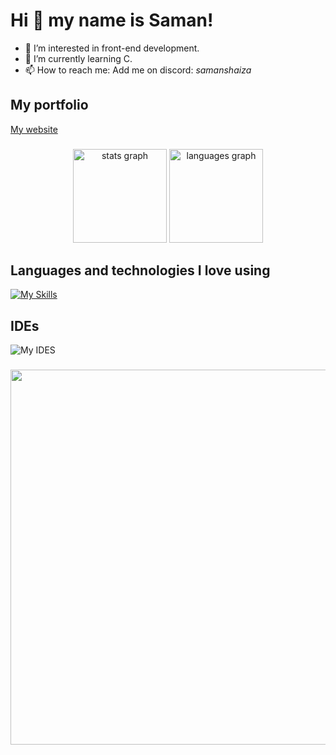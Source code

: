 # Hi 👋 my name is Saman!

- 👀 I’m interested in front-end development.
- 🌱 I’m currently learning C.
- 📫 How to reach me: Add me on discord: _samanshaiza_

## My portfolio

[My website](https://samanshaiza.netlify.app/)

###

<div align="center">
  <img src="https://github-readme-stats.vercel.app/api?username=samshaiza&hide_title=false&hide_rank=false&show_icons=true&include_all_commits=true&count_private=true&disable_animations=false&theme=dracula&locale=en&hide_border=false" height="150" alt="stats graph"  />
  <img src="https://github-readme-stats.vercel.app/api/top-langs?username=samshaiza&locale=en&hide_title=false&layout=compact&card_width=320&langs_count=5&theme=dracula&hide_border=false" height="150" alt="languages graph"  />
</div>

###

## Languages and technologies I love using

[![My Skills](https://skillicons.dev/icons?i=js,html,css,nodejs,ts,react,tailwind,vite,py&perline=5)](https://skillicons.dev)

## IDEs
![My IDES](https://skillicons.dev/icons?i=vscode,vim "IDE(s) that I utilize")

###

<div align="center">
  <img height="600" src="https://media.giphy.com/media/7WvAUvZZTRpSuudobh/giphy.gif"  />
</div>

###
